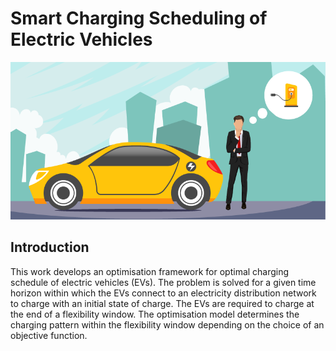 # Smart Charging Scheduling of Electric Vehicles


<p align="center"> 
<img src="images/image1.png">
</p>

## Introduction

This work develops an optimisation framework for optimal charging schedule of electric vehicles (EVs). The problem is solved for a given time horizon within which the EVs connect to an electricity distribution network to charge with an initial state of charge. The EVs are required to charge at the end of a flexibility window. The optimisation model determines the charging pattern within the flexibility window depending on the choice of an objective function.



